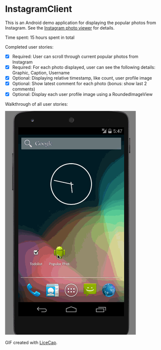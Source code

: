 # InstagramClient
This is an Android demo application for displaying the popular photos from Instagram. See the [Instagram photo viewer](http://courses.codepath.com/courses/intro_to_android/week/1#!assignment) for details.

Time spent: 15 hours spent in total

Completed user stories:
 * [x] Required: User can scroll through current popular photos from Instagram
 * [x] Required: For each photo displayed, user can see the following details: Graphic, Caption, Username
 * [x] Optional: Displaying relative timestamp, like count, user profile image
 * [x] Optional: Show latest comment for each photo (bonus: show last 2 comments)
 * [x] Optional: Display each user profile image using a RoundedImageView

Walkthrough of all user stories:

![Video Walkthrough](Instagram_Demo.gif)

GIF created with [LiceCap](http://www.cockos.com/licecap/).

